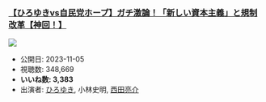 ### [【ひろゆきvs自民党ホープ】ガチ激論！「新しい資本主義」と規制改革【神回！】](https://www.youtube.com/watch?v=Z2hFbfxiJCA)
[![](https://img.youtube.com/vi/Z2hFbfxiJCA/sddefault.jpg)](https://www.youtube.com/watch?v=Z2hFbfxiJCA)
-   公開日: 2023-11-05
-   視聴数: 348,669
-   **いいね数: 3,383**
-   出演者: [ひろゆき](/rehacq_fan/people/ひろゆき "wikilink"), 小林史明, [西田亮介](/rehacq_fan/people/西田亮介 "wikilink")
